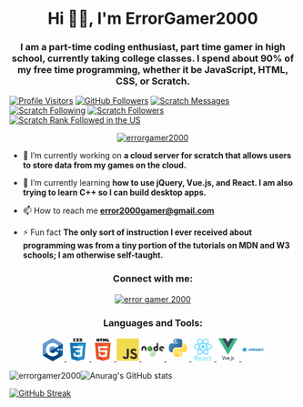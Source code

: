 <h1 align="center">Hi 👋🏻, I'm ErrorGamer2000</h1>
<h3 align="center">I am a part-time coding enthusiast, part time gamer in high school, currently taking college classes. I spend about 90% of my free time programming, whether it be JavaScript, HTML, CSS, or Scratch.</h3>

 [![Profile Visitors](https://visitor-badge-reloaded.herokuapp.com/badge?page_id=errorgamer2000.visitor.badge.reloaded&color=ff5959&style=for-the-badge&logo=github)](https://github.com/errorgamer2000)
[![GitHub Followers](https://img.shields.io/github/followers/errorgamer2000?color=ff5959&logo=github&style=for-the-badge)](https://github.com/errorgamer2000?tab=followers/)
[![Scratch Messages](https://img.shields.io/badge/dynamic/json?label=Messages&query=count&url=https%3A%2F%2Fapi.scratch.mit.edu%2Fusers%2FErrorGamer2000%2Fmessages%2Fcount&color=ff5959&style=for-the-badge&logo=scratch&logoColor=fff)](https://scratch.mit.edu/users/ErrorGamer2000/)
[![Scratch Following](https://img.shields.io/badge/dynamic/json?label=Following&query=statistics.following&url=https%3A%2F%2Fscratchdb.lefty.one%2Fv3%2Fuser%2Finfo%2FErrorGamer2000&color=ff5959&style=for-the-badge&logo=scratch&logoColor=fff)](https://scratch.mit.edu/users/ErrorGamer2000/following/)
[![Scratch Followers](https://img.shields.io/badge/dynamic/json?label=Followers&query=statistics.followers&url=https%3A%2F%2Fscratchdb.lefty.one%2Fv3%2Fuser%2Finfo%2FErrorGamer2000&color=ff5959&style=for-the-badge&logo=scratch&logoColor=fff)](https://scratch.mit.edu/users/ErrorGamer2000/followers/)
[![Scratch Rank Followed in the US](https://img.shields.io/badge/dynamic/json?style=for-the-badge&cacheSeconds=1&color=ff5959&label=Rank%20Followed%20In%20USA&query=statistics.ranks.country.followers&url=https://scratchdb.lefty.one/v2/user/info/ErrorGamer2000&logo=scratch&logoColor=fff)](https://scratchstats.com/ErrorGamer2000/)

<p align="center"> <a href="https://github.com/ryo-ma/github-profile-trophy"><img src="https://github-profile-trophy.vercel.app/?username=errorgamer2000&margin-w=15&margin-h=15" alt="errorgamer2000" /></a> </p>

- 🔭 I’m currently working on **a cloud server for scratch that allows users to store data from my games on the cloud.**

- 🌱 I’m currently learning **how to use jQuery, Vue.js, and React. I am also trying to learn C++ so I can build desktop apps.**

- 📫 How to reach me **error2000gamer@gmail.com**

- ⚡ Fun fact **The only sort of instruction I ever received about programming was from a tiny portion of the tutorials on MDN and W3 schools; I am otherwise self-taught.**

<h3 align="center">Connect with me:</h3>
<p align="center">
<a href="https://www.youtube.com/channel/UCuK3qqLTl3oyk_Kly1x1Wng" target="blank"><img align="center" src="https://raw.githubusercontent.com/rahuldkjain/github-profile-readme-generator/master/src/images/icons/Social/youtube.svg" alt="error gamer 2000" height="30" width="40" /></a>
</p>

<h3 align="center">Languages and Tools:</h3>
<p align="center"> <a href="https://www.w3schools.com/cpp/" target="_blank"> <img src="https://raw.githubusercontent.com/devicons/devicon/master/icons/cplusplus/cplusplus-original.svg" alt="cplusplus" width="40" height="40"/> </a> <a href="https://www.w3schools.com/css/" target="_blank"> <img src="https://raw.githubusercontent.com/devicons/devicon/master/icons/css3/css3-original-wordmark.svg" alt="css3" width="40" height="40"/> </a> <a href="https://www.w3.org/html/" target="_blank"> <img src="https://raw.githubusercontent.com/devicons/devicon/master/icons/html5/html5-original-wordmark.svg" alt="html5" width="40" height="40"/> </a> <a href="https://developer.mozilla.org/en-US/docs/Web/JavaScript" target="_blank"> <img src="https://raw.githubusercontent.com/devicons/devicon/master/icons/javascript/javascript-original.svg" alt="javascript" width="40" height="40"/> </a> <a href="https://nodejs.org" target="_blank"> <img src="https://raw.githubusercontent.com/devicons/devicon/master/icons/nodejs/nodejs-original-wordmark.svg" alt="nodejs" width="40" height="40"/> </a> <a href="https://www.python.org" target="_blank"> <img src="https://raw.githubusercontent.com/devicons/devicon/master/icons/python/python-original.svg" alt="python" width="40" height="40"/> </a> <a href="https://reactjs.org/" target="_blank"> <img src="https://raw.githubusercontent.com/devicons/devicon/master/icons/react/react-original-wordmark.svg" alt="react" width="40" height="40"/> </a> <a href="https://vuejs.org/" target="_blank"> <img src="https://raw.githubusercontent.com/devicons/devicon/master/icons/vuejs/vuejs-original-wordmark.svg" alt="vuejs" width="40" height="40"/> </a> <a href="https://webpack.js.org" target="_blank"> <img src="https://raw.githubusercontent.com/devicons/devicon/d00d0969292a6569d45b06d3f350f463a0107b0d/icons/webpack/webpack-original-wordmark.svg" alt="webpack" width="40" height="40"/> </a> </p>

<p><img align="left" src="https://github-readme-stats.vercel.app/api/top-langs?username=errorgamer2000&show_icons=true&locale=en&layout=compact" alt="errorgamer2000" /></p>

![Anurag's GitHub stats](https://github-readme-stats.vercel.app/api?username=errorgamer2000&show_icons=true&theme=tokyonight&locale=en)

[![GitHub Streak](http://github-readme-streak-stats.herokuapp.com?user=ErrorGamer2000&theme=dark&ring=FF4D4D&fire=FF4D4D&currStreakLabel=FF4D4D)](https://git.io/streak-stats)
